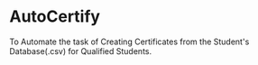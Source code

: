 # AutoCertify
To Automate the task of Creating Certificates from the Student's Database(.csv) for Qualified Students. 
